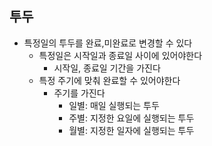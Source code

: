 ## 투두
- 특정일의 투두를 완료,미완료로 변경할 수 있다
  - 특정일은 시작일과 종료일 사이에 있어야한다
    - 시작일, 종료일 기간을 가진다
  - 특정 주기에 맞춰 완료할 수 있어야한다
    - 주기를 가진다
      - 일별: 매일 실행되는 투두
      - 주별: 지정한 요일에 실행되는 투두
      - 월별: 지정한 일자에 실행되는 투두